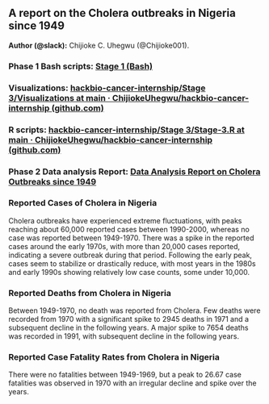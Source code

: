 <!--StartFragment-->


## **A report on the Cholera outbreaks in Nigeria since 1949**

**Author (@slack):** Chijioke C. Uhegwu (@Chijioke001).

### **Phase 1 Bash scripts:** [Stage 1 (Bash)](https://docs.google.com/document/d/14wLbPRDVeYtRbQTrxYYceNJ44gcBTWYYooUWrN5mo8Q/edit?usp=sharing)

### **Visualizations:** [hackbio-cancer-internship/Stage 3/Visualizations at main · ChijiokeUhegwu/hackbio-cancer-internship (github.com)](https://github.com/ChijiokeUhegwu/hackbio-cancer-internship/tree/main/Stage%203/Visualizations)

### **R scripts:** [hackbio-cancer-internship/Stage 3/Stage-3.R at main · ChijiokeUhegwu/hackbio-cancer-internship (github.com)](https://github.com/ChijiokeUhegwu/hackbio-cancer-internship/blob/main/Stage%203/Stage-3.R)

### **Phase 2 Data analysis Report:** [Data Analysis Report on Cholera Outbreaks since 1949](https://docs.google.com/document/d/1yHMldkxUMRc1UGXkOjrBMyIsQuzj7cUV8s4JtHbj-1w/edit?usp=sharing)

### **Reported Cases of Cholera in Nigeria**

Cholera outbreaks have experienced extreme fluctuations, with peaks reaching about 60,000 reported cases between 1990-2000, whereas no case was reported between 1949-1970. There was a spike in the reported cases around the early 1970s, with more than 20,000 cases reported, indicating a severe outbreak during that period. Following the early peak, cases seem to stabilize or drastically reduce, with most years in the 1980s and early 1990s showing relatively low case counts, some under 10,000.

### **Reported Deaths from Cholera in Nigeria**

Between 1949-1970, no death was reported from Cholera. Few deaths were recorded from 1970 with a significant spike to 2945 deaths in 1971 and a subsequent decline in the following years. A major spike to 7654 deaths was recorded in 1991, with subsequent decline in the following years. 

### **Reported Case Fatality Rates from Cholera in Nigeria** 

There were no fatalities between 1949-1969, but a peak to 26.67 case fatalities was observed in 1970 with an irregular decline and spike over the years.<!--EndFragment-->

<!--EndFragment-->
